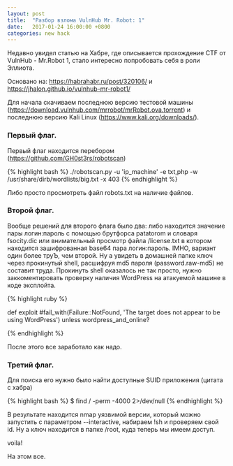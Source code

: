 ```yaml
---
layout: post
title:  "Разбор взлома VulnHub Mr. Robot: 1"
date:   2017-01-24 16:00:00 +0800
categories: new hack
---
```


Недавно увидел статью на Хабре, где описывается прохождение CTF от VulnHub - Mr.Robot 1, стало интересно попробовать себя в роли Эллиота.

Основано на: https://habrahabr.ru/post/320106/ и https://jhalon.github.io/vulnhub-mr-robot1/

Для начала скачиваем последнюю версию тестовой машины (https://download.vulnhub.com/mrrobot/mrRobot.ova.torrent) и последнюю версию Kali Linux (https://www.kali.org/downloads/).

### Первый флаг.

Первый флаг находится перебором (https://github.com/GH0st3rs/robotscan)

{% highlight bash %}
./robotscan.py -u 'ip_machine' -e txt,php -w /usr/share/dirb/wordlists/big.txt -x 403
{% endhighlight %}

Либо просто просмотреть файл robots.txt на наличие файлов.

### Второй флаг.

Вообще решений для второго флага было два: либо находится значение пары логин:пароль с помощью брутфорса patatorom и словаря fsocity.dic или внимательный просмотр файла /license.txt в котором находится зашифрованная base64 пара логин:пароль. IMHO, вариант один более труЪ, чем второй. Ну а увидеть в домашней папке ключ через прокинутый shell, расшифруя md5 пароля (password.raw-md5) не составит труда.
Прокинуть shell оказалось не так просто, нужно заккоментировать проверку наличия WordPress на атакуемой машине в коде эксплойта.

{% highlight ruby %}

 def exploit
    #fail_with(Failure::NotFound, 'The target does not appear to be using WordPress') unless wordpress_and_online?

{% endhighlight %}

После этого все заработало как надо.

### Третий флаг. 

Для поиска его нужно было найти доступные SUID приложения (цитата с хабра)

{% highlight bash %}
$ find / -perm -4000 2>/dev/null
{% endhighlight %}

В результате находится nmap уязвимой версии, который можно запустить с параметром --interactive, набираем !sh и проверяем свой id. Ну а ключ находится в папке /root, куда теперь мы имеем доступ.

voila!

На этом все.
